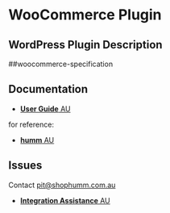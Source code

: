 #  WooCommerce Plugin 

## WordPress Plugin Description

##woocommerce-specification


## Documentation

* [**User Guide** AU](https://docs.shophumm.com.au/ecommerce/woocommerce.html)

for reference:
* [**humm** AU](https://docs.shophumm.com.au/ecommerce/woocommerce.html#faq)

## Issues

Contact [pit@shophumm.com.au](mailto:pit@shophumm.com.au)

* [**Integration Assistance** AU](https://docs.shophumm.com.au/integration_assistance.html)
